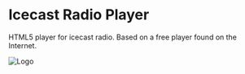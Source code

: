 # Icecast Radio Player

HTML5 player for icecast radio. Based on a free player found on the Internet.


![Logo](https://i.ibb.co/6Rc3MMmk/Screenshot-2025-05-16-at-12-25-05.png)

